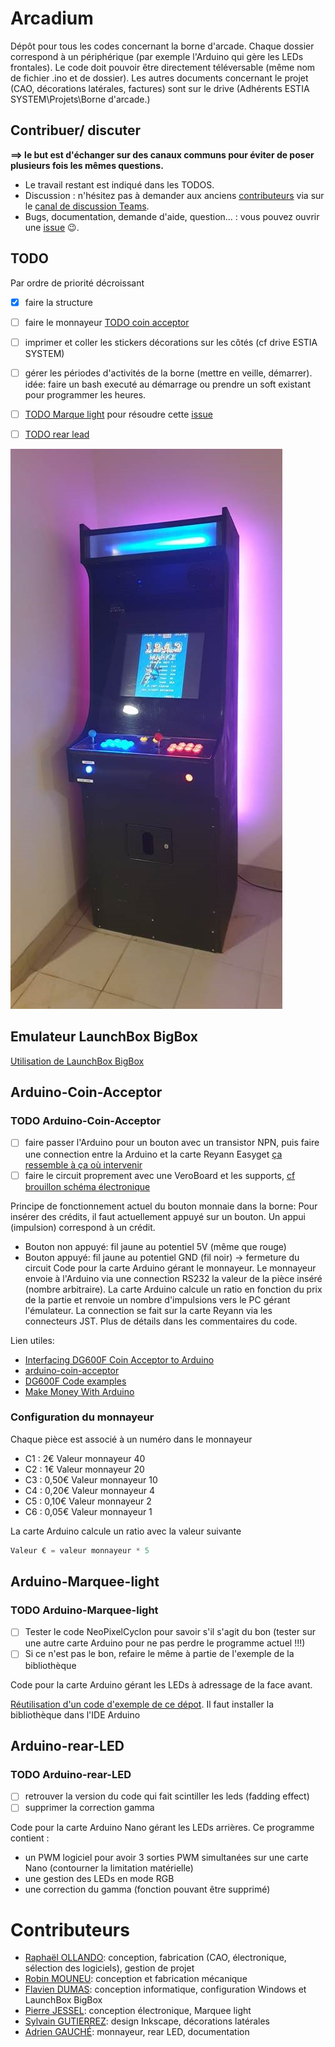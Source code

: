 # Arcadium

Dépôt  pour tous les codes concernant la borne d'arcade. Chaque dossier correspond
 à un périphérique (par exemple l'Arduino qui gère  les LEDs frontales). Le code
doit pouvoir être directement téléversable (même nom de fichier .ino et de dossier).
Les autres documents concernant le projet (CAO, décorations latérales, factures)
sont sur le drive (Adhérents ESTIA SYSTEM\Projets\Borne d'arcade.)

## Contribuer/ discuter

**==> le but est d'échanger sur des canaux communs pour éviter de poser plusieurs fois les mêmes questions.**

* Le travail restant est indiqué dans les TODOS.
* Discussion : n'hésitez pas à demander aux anciens [contributeurs](#contributeurs) via sur le
 [canal de discussion Teams](https://teams.microsoft.com/l/channel/19%3ac6530fff71bf4bde95c330e86a986969%40thread.skype/Arcadium?groupId=51a4f0eb-8336-4366-a786-f89c1c31cb50&tenantId=370d21bc-952a-493e-a2c9-13cfa1e63520).
* Bugs, documentation, demande d'aide, question... : vous pouvez ouvrir une [issue](https://github.com/ESTIASYSTEM/Arcadium/issues) :wink:.

## TODO

Par ordre de priorité décroissant

* [X] faire la structure
* [ ] faire le monnayeur [TODO coin acceptor](###TODO-Arduino-Coin-Acceptor)
* [ ] imprimer et coller les stickers décorations sur les côtés (cf drive ESTIA
 SYSTEM)

* [ ] gérer les périodes d'activités de la borne (mettre en veille, démarrer).
idée: faire un bash executé au démarrage ou prendre un soft existant pour programmer les heures.
* [ ] [TODO Marque light](###TODO-Arduino-Marquee-light) pour résoudre cette
[issue](https://github.com/ESTIASYSTEM/Arcadium/issues/1)
* [ ] [TODO rear lead](###TODO-Arduino-rear-LED)

![La borne d'arcade!](media/arcadium.jpg)

## Emulateur LaunchBox BigBox

[Utilisation de LaunchBox BigBox](https://www.launchbox-app.com/big-box)

## Arduino-Coin-Acceptor

### TODO Arduino-Coin-Acceptor

* [ ] faire passer l'Arduino pour un bouton avec un transistor NPN, puis faire une connection entre la Arduino et la carte Reyann Easyget [ça ressemble à ça où intervenir](https://www.amazon.fr/Reyann-LED-Illuminated-DIY-poussoirs/dp/B01G9UOJOC)
* [ ] faire le circuit proprement avec une VeroBoard et les supports, [cf brouillon schéma électronique](arduino_coin_acceptor\coin_acceptor_schematic\coin_acceptor_schematic.pdf)

Principe de fonctionnement actuel du bouton monnaie dans la borne:
Pour insérer des crédits, il faut actuellement appuyé sur un bouton. Un appui (impulsion) correspond à un crédit.

* Bouton non appuyé: fil jaune au potentiel 5V (même que rouge)
* Bouton appuyé: fil jaune au potentiel GND (fil noir) -> fermeture du circuit
Code pour la carte Arduino gérant le monnayeur. Le monnayeur envoie à l'Arduino via une connection RS232 la valeur de la pièce inséré (nombre arbitraire). La carte Arduino calcule un ratio en fonction du prix de la partie et renvoie un nombre d'impulsions vers le PC gérant l'émulateur. La connection se fait sur la carte Reyann via les connecteurs JST.
Plus de détails dans les commentaires du code.

Lien utiles:

* [Interfacing DG600F Coin Acceptor to Arduino](https://bigdanzblog.wordpress.com/2015/01/12/interfacing-dg600f-coin-acceptor-to-arduino/)
* [arduino-coin-acceptor](https://github.com/hxlnt/arduino-coin-acceptor)
* [DG600F Code examples](https://github.com/vvzen/coin-acceptor)
* [Make Money With Arduino](https://www.instructables.com/id/Make-Money-with-Arduino/)

### Configuration du monnayeur

Chaque pièce est associé à un numéro dans le monnayeur

* C1 : 2€       Valeur monnayeur    40
* C2 : 1€       Valeur monnayeur    20
* C3 : 0,50€    Valeur monnayeur    10
* C4 : 0,20€    Valeur monnayeur    4
* C5 : 0,10€    Valeur monnayeur    2
* C6 : 0,05€    Valeur monnayeur    1

La carte Arduino calcule un ratio avec la valeur suivante

```c
Valeur € = valeur monnayeur * 5
```

## Arduino-Marquee-light

### TODO Arduino-Marquee-light

* [ ] Tester le code NeoPixelCyclon pour savoir s'il s'agit du bon (tester sur une autre carte Arduino pour ne pas perdre le programme actuel !!!)
* [ ] Si ce n'est pas le bon, refaire le même à partie de l'exemple de la bibliothèque

Code pour la carte Arduino gérant les LEDs à adressage  de la face avant.

[Réutilisation d'un code d'exemple de ce dépot](https://github.com/Makuna/NeoPixelBus).
Il faut installer la bibliothèque dans l'IDE Arduino

## Arduino-rear-LED

### TODO Arduino-rear-LED

* [ ] retrouver la version du code qui fait scintiller les leds (fadding effect)
* [ ] supprimer la correction gamma

Code pour la carte Arduino Nano gérant les LEDs arrières. Ce programme contient :

* un PWM logiciel pour avoir 3 sorties PWM simultanées sur une carte Nano (contourner la limitation matérielle)
* une gestion des LEDs en mode RGB
* une correction du gamma (fonction pouvant être supprimé)

# Contributeurs

* [Raphaël OLLANDO](https://www.linkedin.com/in/ollando-raph/): conception, fabrication (CAO, électronique, sélection des logiciels), gestion de projet
* [Robin MOUNEU](https://www.linkedin.com/in/robin-mouneu-87345915a/): conception et fabrication mécanique
* [Flavien DUMAS](https://www.linkedin.com/in/flavien-dumas/): conception informatique, configuration Windows et LaunchBox BigBox
* [Pierre JESSEL](https://www.linkedin.com/in/pierre-jessel-0276b4151/): conception électronique, Marquee light
* [Sylvain GUTIERREZ](https://www.linkedin.com/in/sylvain-gutierrez-estia/): design Inkscape, décorations latérales
* [Adrien GAUCHÉ](https://www.linkedin.com/in/adrien-gauche/): monnayeur, rear LED, documentation
